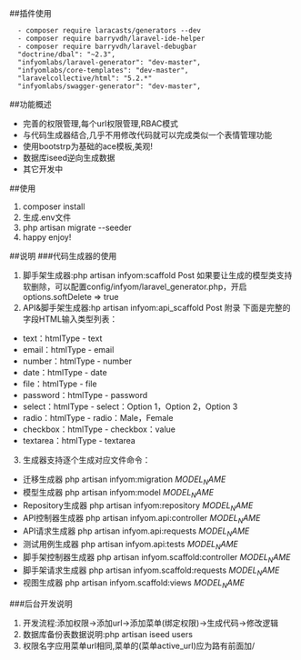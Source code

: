 ##插件使用
```
  - composer require laracasts/generators --dev
  - composer require barryvdh/laravel-ide-helper
  - composer require barryvdh/laravel-debugbar
  "doctrine/dbal": "~2.3",
  "infyomlabs/laravel-generator": "dev-master",
  "infyomlabs/core-templates": "dev-master",
  "laravelcollective/html": "5.2.*"
  "infyomlabs/swagger-generator": "dev-master",
  ```
##功能概述
- 完善的权限管理,每个url权限管理,RBAC模式
- 与代码生成器结合,几乎不用修改代码就可以完成类似一个表情管理功能
- 使用bootstrp为基础的ace模板,美观!
- 数据库iseed逆向生成数据
- 其它开发中

##使用
1. composer install
2. 生成.env文件
3. php artisan migrate --seeder
4. happy enjoy!

##说明
###代码生成器的使用
1. 脚手架生成器:php artisan infyom:scaffold Post
如果要让生成的模型类支持软删除，可以配置config/infyom/laravel_generator.php，开启options.softDelete => true
2. API&脚手架生成器:hp artisan infyom:api_scaffold Post
附录
下面是完整的字段HTML输入类型列表：
- text：htmlType - text
- email：htmlType - email
- number：htmlType - number
- date：htmlType - date
- file：htmlType - file
- password：htmlType - password
- select：htmlType - select：Option 1，Option 2，Option 3
- radio：htmlType - radio：Male，Female
- checkbox：htmlType - checkbox：value
- textarea：htmlType - textarea
3. 生成器支持逐个生成对应文件命令：
- 迁移生成器
php artisan infyom:migration $MODEL_NAME$
- 模型生成器
php artisan infyom:model $MODEL_NAME$
- Repository生成器
php artisan infyom:repository $MODEL_NAME$
- API控制器生成器
php artisan infyom.api:controller $MODEL_NAME$
- API请求生成器
php artisan infyom.api:requests $MODEL_NAME$
- 测试用例生成器
php artisan infyom.api:tests $MODEL_NAME$
- 脚手架控制器生成器
php artisan infyom.scaffold:controller $MODEL_NAME$
- 脚手架请求生成器
php artisan infyom.scaffold:requests $MODEL_NAME$
- 视图生成器
php artisan infyom.scaffold:views $MODEL_NAME$

###后台开发说明
1. 开发流程:添加权限->添加url->添加菜单(绑定权限)->生成代码->修改逻辑
2. 数据库备份表数据说明:php artisan iseed users
3. 权限名字应用菜单url相同,菜单的(菜单active_url)应为路有前面加/